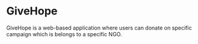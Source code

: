 # GiveHope
GiveHope is a web-based application where users can donate on specific campaign which is belongs to a specific NGO.
